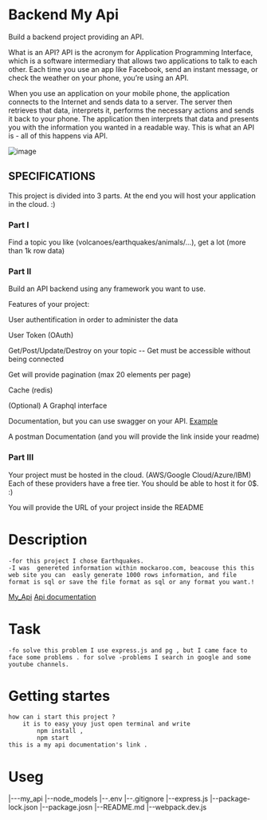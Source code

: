 # Backend My Api
Build a backend project providing an API.

What is an API?
API is the acronym for Application Programming Interface, which is a software intermediary that allows two applications to talk to each other. Each time you use an app like Facebook, send an instant message, or check the weather on your phone, you’re using an API.

When you use an application on your mobile phone, the application connects to the Internet and sends data to a server. The server then retrieves that data, interprets it, performs the necessary actions and sends it back to your phone. The application then interprets that data and presents you with the information you wanted in a readable way. This is what an API is - all of this happens via API.

![image](https://github.com/bahtibek-an/Backend-My-Api/assets/57597976/972bd4d6-8c61-4dae-9bb1-18a5d51a17f8)


## SPECIFICATIONS
This project is divided into 3 parts. At the end you will host your application in the cloud. :)

### Part I
Find a topic you like (volcanoes/earthquakes/animals/...), get a lot (more than 1k row data)

### Part II
Build an API backend using any framework you want to use.

Features of your project:

User authentification in order to administer the data

User Token (OAuth)

Get/Post/Update/Destroy on your topic
-- Get must be accessible without being connected

Get will provide pagination (max 20 elements per page)

Cache (redis)

(Optional) A Graphql interface

Documentation, but you can use swagger on your API. [Example](https://try.gitea.io/api/swagger)

A postman Documentation (and you will provide the link inside your readme)

### Part III
Your project must be hosted in the cloud. (AWS/Google Cloud/Azure/IBM)
Each of these providers have a free tier. You should be able to host it for 0$. :)

You will provide the URL of your project inside the README

# Description
    -for this project I chose Earthquakes. 
    -I was  genereted information within mockaroo.com, beacouse this this web site you can  easly generate 1000 rows information, and file format is sql or save the file format as sql or any format you want.!
    
[My_Api](https://my-api-q5yh.onrender.com)
[Api documentation](https://documenter.getpostman.com/view/31716626/2s9Yynmj4t)
# Task 
    -fo solve this problem I use express.js and pg , but I came face to face some problems . for solve -problems I search in google and some youtube channels.
# Getting startes
    how can i start this project ?
        it is to easy youy just open terminal and write 
            npm install ,
            npm start 
    this is a my api documentation's link .
# Useg
|---my_api
    |--node_models
    |--.env
    |--.gitignore
    |--express.js
    |--package-lock.json
    |--package.josn
    |--README.md
    |--webpack.dev.js